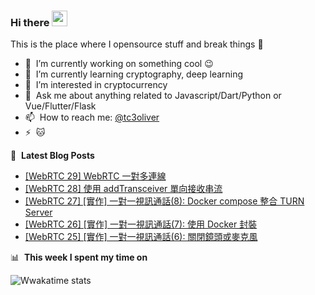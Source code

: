 ### Hi there <a href="https://17coding.online/"><img src="https://media.giphy.com/media/hvRJCLFzcasrR4ia7z/giphy.gif" width="25px"></a>
This is the place where I opensource stuff and break things :rofl:

- 🔭 &nbsp;I’m currently working on something cool :wink:
- 🌱 &nbsp;I’m currently learning cryptography, deep learning
- 👀 &nbsp;I’m interested in cryptocurrency
- 💬 &nbsp;Ask me about anything related to Javascript/Dart/Python or Vue/Flutter/Flask
- 📫 &nbsp;How to reach me: [@tc3oliver](https://twitter.com/Tc3Oliver)
- ⚡ &nbsp;:cat:

📕 &nbsp;**Latest Blog Posts**
<!-- BLOG-POST-LIST:START -->
- [[WebRTC 29] WebRTC 一對多連線](https://17coding.online/archives/151?utm_source=rss&utm_medium=rss&utm_campaign=webrtc-29-webrtc-%25e4%25b8%2580%25e5%25b0%258d%25e5%25a4%259a%25e9%2580%25a3%25e7%25b7%259a)
- [[WebRTC 28] 使用 addTransceiver 單向接收串流](https://17coding.online/archives/149?utm_source=rss&utm_medium=rss&utm_campaign=webrtc-28-%25e4%25bd%25bf%25e7%2594%25a8-addtransceiver-%25e5%2596%25ae%25e5%2590%2591%25e6%258e%25a5%25e6%2594%25b6%25e4%25b8%25b2%25e6%25b5%2581)
- [[WebRTC 27] [實作] 一對一視訊通話(8): Docker compose 整合 TURN Server](https://17coding.online/archives/147?utm_source=rss&utm_medium=rss&utm_campaign=webrtc-27-%25e5%25af%25a6%25e4%25bd%259c-%25e4%25b8%2580%25e5%25b0%258d%25e4%25b8%2580%25e8%25a6%2596%25e8%25a8%258a%25e9%2580%259a%25e8%25a9%25b18-docker-compose-%25e6%2595%25b4%25e5%2590%2588-turn-server)
- [[WebRTC 26] [實作] 一對一視訊通話(7): 使用 Docker 封裝](https://17coding.online/archives/145?utm_source=rss&utm_medium=rss&utm_campaign=webrtc-26-%25e5%25af%25a6%25e4%25bd%259c-%25e4%25b8%2580%25e5%25b0%258d%25e4%25b8%2580%25e8%25a6%2596%25e8%25a8%258a%25e9%2580%259a%25e8%25a9%25b17-%25e4%25bd%25bf%25e7%2594%25a8-docker-%25e5%25b0%2581%25e8%25a3%259d)
- [[WebRTC 25] [實作] 一對一視訊通話(6): 關閉鏡頭或麥克風](https://17coding.online/archives/143?utm_source=rss&utm_medium=rss&utm_campaign=webrtc-25-%25e5%25af%25a6%25e4%25bd%259c-%25e4%25b8%2580%25e5%25b0%258d%25e4%25b8%2580%25e8%25a6%2596%25e8%25a8%258a%25e9%2580%259a%25e8%25a9%25b16-%25e9%2597%259c%25e9%2596%2589%25e9%258f%25a1%25e9%25a0%25ad%25e6%2588%2596%25e9%25ba%25a5%25e5%2585%258b%25e9%25a2%25a8)
<!-- BLOG-POST-LIST:END -->



📊 &nbsp;**This week I spent my time on**


![Wwakatime stats](https://github-readme-stats-taupe-two.vercel.app/api/wakatime?username=tc3oliver&hide_title=true&hide_border=true&langs_count=5&bg_color=00000000&text_color=777)

